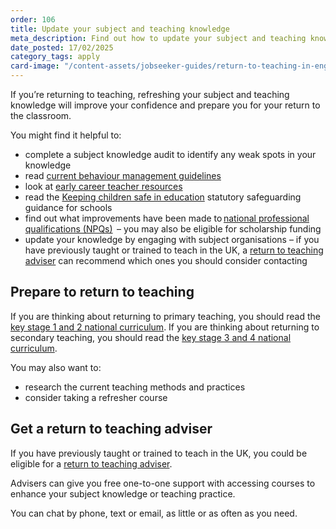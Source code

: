 ```yaml
---
order: 106
title: Update your subject and teaching knowledge
meta_description: Find out how to update your subject and teaching knowledge to help return to teaching.
date_posted: 17/02/2025
category_tags: apply
card-image: "/content-assets/jobseeker-guides/return-to-teaching-in-england/update-your-subject-and-teaching-knowledge.jpg"
---
```


If you’re returning to teaching, refreshing your subject and teaching knowledge will improve your confidence and prepare you for your return to the classroom.

You might find it helpful to:

* complete a subject knowledge audit to identify any weak spots in your knowledge 
* read [current behaviour management guidelines](https://www.gov.uk/government/publications/behaviour-in-schools--2)
* look at [early career teacher resources](https://support-for-early-career-teachers.education.gov.uk/)
* read the [Keeping children safe in education](https://www.gov.uk/government/publications/keeping-children-safe-in-education--2) statutory safeguarding guidance for schools
* find out what improvements have been made to [national professional qualifications (NPQs)](https://www.gov.uk/guidance/national-professional-qualification-npq-courses?)  – you may also be eligible for scholarship funding
* update your knowledge by engaging with subject organisations – if you have previously taught or trained to teach in the UK, a [return to teaching adviser](https://getintoteaching.education.gov.uk/landing/return-to-teaching-advisers?) can recommend which ones you should consider contacting

## Prepare to return to teaching

If you are thinking about returning to primary teaching, you should read the [key stage 1 and 2 national curriculum](https://www.gov.uk/government/publications/national-curriculum-in-england-primary-curriculum?). If you are thinking about returning to secondary teaching, you should read the [key stage 3 and 4 national curriculum](https://www.gov.uk/government/publications/national-curriculum-in-england-secondary-curriculum?).

You may also want to:

* research the current teaching methods and practices
* consider taking a refresher course

## Get a return to teaching adviser

If you have previously taught or trained to teach in the UK, you could be eligible for a [return to teaching adviser](https://getintoteaching.education.gov.uk/landing/return-to-teaching-advisers?).

Advisers can give you free one-to-one support with accessing courses to enhance your subject knowledge or teaching practice.

You can chat by phone, text or email, as little or as often as you need.